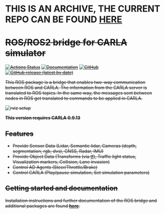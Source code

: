 # THIS IS AN ARCHIVE, THE CURRENT REPO CAN BE FOUND [HERE](https://github.com/hciros/self-driving_cars)

# ~~ROS/ROS2 bridge for CARLA simulator~~

~~[![Actions Status](https://github.com/carla-simulator/ros-bridge/workflows/CI/badge.svg)](https://github.com/carla-simulator/ros-bridge)~~
~~[![Documentation](https://readthedocs.org/projects/carla/badge/?version=latest)](http://carla.readthedocs.io)~~
~~[![GitHub](https://img.shields.io/github/license/carla-simulator/ros-bridge)](https://github.com/carla-simulator/ros-bridge/blob/master/LICENSE)~~
~~[![GitHub release (latest by date)](https://img.shields.io/github/v/release/carla-simulator/ros-bridge)](https://github.com/carla-simulator/ros-bridge/releases/latest)~~

 ~~This ROS package is a bridge that enables two-way communication between ROS and CARLA. The information from the CARLA server is translated to ROS topics. In the same way, the messages sent between nodes in ROS get translated to commands to be applied in CARLA.~~

~~![rviz setup](./docs/images/ad_demo.png "AD Demo")~~

~~**This version requires CARLA 0.9.13**~~

## ~~Features~~

- ~~Provide Sensor Data (Lidar, Semantic lidar, Cameras (depth, segmentation, rgb, dvs), GNSS, Radar, IMU)~~
- ~~Provide Object Data (Transforms (via [tf](http://wiki.ros.org/tf)), Traffic light status, Visualization markers, Collision, Lane invasion)~~
- ~~Control AD Agents (Steer/Throttle/Brake)~~
- ~~Control CARLA (Play/pause simulation, Set simulation parameters)~~

## ~~Getting started and documentation~~

~~Installation instructions and further documentation of the ROS bridge and additional packages are found [__here__](https://carla.readthedocs.io/projects/ros-bridge/en/latest/).~~
